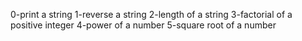 0-print a string
1-reverse a string
2-length of a string
3-factorial of a positive integer
4-power of a number
5-square root of a number
